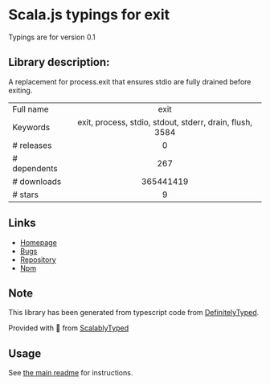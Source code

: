 
# Scala.js typings for exit

Typings are for version 0.1

## Library description:
A replacement for process.exit that ensures stdio are fully drained before exiting.

|                    |                 |
| ------------------ | :-------------: |
| Full name          | exit |
| Keywords           | exit, process, stdio, stdout, stderr, drain, flush, 3584 |
| # releases         | 0 |
| # dependents       | 267 |
| # downloads        | 365441419 |
| # stars            | 9 |

## Links
- [Homepage](https://github.com/cowboy/node-exit)
- [Bugs](https://github.com/cowboy/node-exit/issues)
- [Repository](https://github.com/cowboy/node-exit)
- [Npm](https://www.npmjs.com/package/exit)
    


## Note
This library has been generated from typescript code from [DefinitelyTyped](https://definitelytyped.org).

Provided with :purple_heart: from [ScalablyTyped](https://github.com/oyvindberg/ScalablyTyped)

## Usage
See [the main readme](../../readme.md) for instructions.


